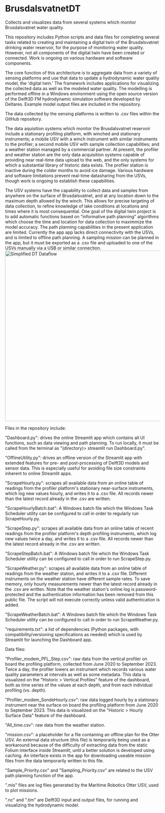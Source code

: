 # BrusdalsvatnetDT
Collects and visualizes data from several systems which monitor Brusdalsvatnet water quality.

This repository includes Python scripts and data files for completing several tasks related to creating and maintaining a digital twin of the Brusdalsvatnet drinking water reservoir, for the purpose of monitoring water quality. However, not all components of the digital twin have been created or connected. Work is ongoing on various hardware and software components.

The core function of this architecture is to aggregate data from a variety of sensing platforms and use that data to update a hydrodynamic water quality model, the 'digital twin.' The framework includes applications for visualizing the collected data as well as the modeled water quality. The modelling is performed offline in a Windows environment using the open source version of the Delft3D FM hydrodynamic simulation software developed by Deltares. Example model output files are included in the repository.

The data collected by the sensing platforms is written to .csv files within the GitHub repository.

The data aquisition systems which monitor the Brusdalsvatnet reservoir include a stationary profiling platform, with winched and stationary instruments; a mobile USV with a winch instrument with similar instruments to the profiler; a second mobile USV with sample collection capabilities; and a weather station managed by a commercial partner. At present, the profiler and weather station are the only data acquisition systems capable of providing near real-time data upload to the web, and the only systems for which a substantial library of historic data exists. The profiler station is inactive during the colder months to avoid ice damage.  Various hardware and software limitations prevent real-time datasharing from the USVs, though work is ongoing to establish these capabilities.

The USV systems have the capability to collect data and samples from anywhere on the surface of Brusdalsvatnet, and at any location down to the maximum depth allowed by the winch. This allows for precise targeting of data collection, to refine knowledge of lake conditions at locations and times where it is most consequential. One goal of the digital twin project is to add automatic functions based on "informative path planning" algorithms which choose the time and location for data collection to maximmize the model accuracy. The path planning capabilities in the present application are limited. Currently the app app lacks direct connectivity with the USVs, and is limited to offline path planning. A sampling mission can be planned in the app, but it must be exported as a .csv file and uploaded to one of the USVs manually via a USB or similar connection.
<img width="554" alt="Simplified DT Dataflow" src="https://github.com/user-attachments/assets/e47f117e-2cd8-4e0c-a395-283183dd538e" />


Files in the repository include:

"Dashboard.py": drives the online Streamlit app which contains all UI functions, such as data viewing and path planning. To run locally, it must be called from the terminal as "(directory)> streamlit run Dashboard.py".

"OfflineUtility.py": drives an offline version of the Streamlit app with extended features for pre- and post-processing of Delft3D models and sensor data. This is especially useful for avoiding file size constraints inherent to online Streamlit apps.

"ScrapeHourly.py": scrapes all available data from an online table of readings from the profiler platform's stationary near-surface instruments, which log new values hourly, and writes it to a .csv file. All records newer than the latest record already in the .csv are written.

"ScrapeHourlyBatch.bat": A Windows batch file which the Windows Task Scheduler utility can be configured to call in order to regularly run ScrapeHourly.py.

"ScrapeStep.py": scrapes all available data from an online table of recent readings from the profiler platform's depth profiling instruments, which log new values twice a day, and writes it to a .csv file. All records newer than the latest record already in the .csv are written.

"ScrapeStepBatch.bat": A Windows batch file which the Windows Task Scheduler utility can be configured to call in order to run ScrapeStep.py.

"ScrapeWeather.py": scrapes all available data from an online table of readings from the weather station, and writes it to a .csv file. Different instruments on the weather station have different sample rates. To save memory, only hourly measurements newer than the latest record already in the .csv are written. Note that the weather station's online log is password-protected and the authentication information has been removed from this public file. The script will not execute correctly unless valid authentication is added.

"ScrapeWeatherBatch.bat": A Windows batch file which the Windows Task Scheduler utility can be configured to call in order to run ScrapeWeather.py.

"requirements.txt": a list of dependencies (Python packages, with compatibility/versioning specifications as needed) which is used by Streamlit for launching the Dashboard app.

Data files:

"Profiler_modem_PFL_Step.csv": raw data from the vertical profiler on board the profiling platform, collected from June 2020 to September 2023. Twice a day, the profiler lowers an instrument which records various water quality parameters at intervals as well as some metadata. This data is visualized on the "Historic > Vertical Profiles" feature of the dashboard, both as time series of the values at each depth, and from each individual profiling (vs. depth).

"Profiler_modem_SondeHourly.csv": raw data logged hourly by a stationary instrument near the surface on board the profiling platform from June 2020 to September 2023. This data is visualized on the "Historic > Hourly Surface Data" feature of the dashboard.

"All_time.csv": raw data from the weather station.

"mission.csv": a placeholder for a file containing an offline plan for the Otter USV. An external data structure (this file) is temporarily being used as a workaround because of the difficulty of extracting data from the static Folium interface inside Streamlit, until a better solution is developed using caching. An interface exists in the app for downloading useable mission files from the data temporarily written to this file.

"Sample_Priority.csv" and "Sampling_Priority.csv" are related to the USV path planning function of the app.

".mis" files are log files generated by the Maritime Robotics Otter USV, used to plot missions.

".nc" and ".tim" are Delft3D input and output files, for running and visualizing the hydrodynamic model.
